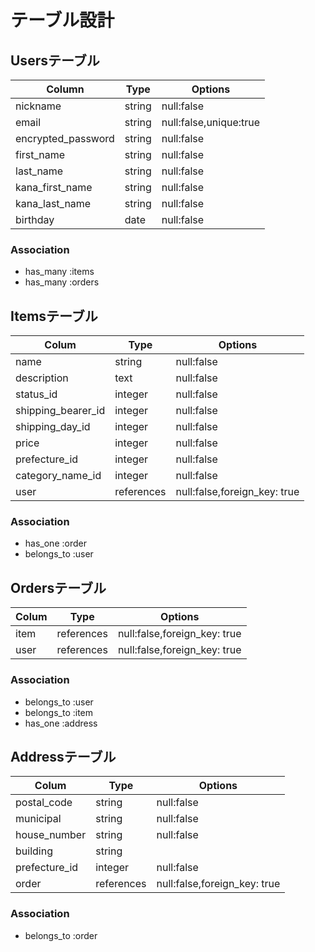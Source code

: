 # テーブル設計

## Usersテーブル　

| Column             | Type   | Options                   |
| ------------------ | ------ | ------------------------- |
| nickname           | string | null:false                |
| email              | string | null:false,unique:true    |
| encrypted_password | string | null:false                |
| first_name         | string | null:false                |
| last_name          | string | null:false                |
| kana_first_name    | string | null:false                |
| kana_last_name     | string | null:false                |
| birthday           | date   | null:false                |

### Association

- has_many :items
- has_many :orders




## Itemsテーブル

| Colum              | Type       | Options                       |
| ------------------ | ---------- | ----------------------------- |
| name               | string     | null:false                    |
| description        | text       | null:false                    |
| status_id          | integer    | null:false                    |
| shipping_bearer_id | integer    | null:false                    |
| shipping_day_id    | integer    | null:false                    |
| price              | integer    | null:false                    |
| prefecture_id      | integer    | null:false                    |
| category_name_id   | integer    | null:false                    |
| user               | references | null:false,foreign_key: true  |




### Association

- has_one :order
- belongs_to :user





## Ordersテーブル

| Colum              | Type       | Options                        |
| ------------------ | ---------- | ------------------------------ |
| item               | references | null:false,foreign_key: true   |
| user               | references | null:false,foreign_key: true   |



### Association


- belongs_to :user
- belongs_to :item
- has_one :address




## Addressテーブル

| Colum              | Type       | Options                        |
| ------------------ | ---------- | ------------------------------ |
| postal_code        | string     | null:false                     |
| municipal          | string     | null:false                     |
| house_number       | string     | null:false                     |
| building           | string     |                                |
| prefecture_id      | integer    | null:false                     |
| order              | references | null:false,foreign_key: true   |



### Association

- belongs_to :order
